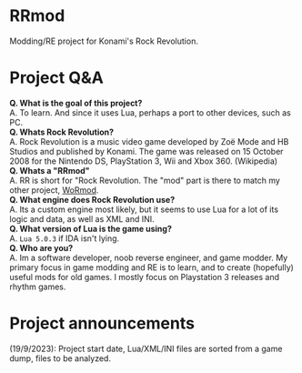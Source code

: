 # RRmod
Modding/RE project for Konami's Rock Revolution.
# Project Q&A
<b>Q. What is the goal of this project?</b>
<br>
A. To learn. And since it uses Lua, perhaps a port to other devices, such as PC.
<br>
<b>Q. Whats Rock Revolution?</b>
<br>
A. Rock Revolution is a music video game developed by Zoë Mode and HB Studios and published by Konami. The game was released on 15 October 2008 for the Nintendo DS, PlayStation 3, Wii and Xbox 360. (Wikipedia)
<br>
<b>Q. Whats a "RRmod"</b>
<br>
A. RR is short for "Rock Revolution. The "mod" part is there to match my other project, [WoRmod](https://github.com/JamesIsWack/WoRmod).
<br>
<b>Q. What engine does Rock Revolution use?</b>
<br>
A. Its a custom engine most likely, but it seems to use Lua for a lot of its logic and data, as well as XML and INI.
<br>
<b>Q. What version of Lua is the game using?</b>
<br>
A. `Lua 5.0.3` if IDA isn't lying.
<br>
<b>Q. Who are you?</b>
<br>
A. Im a software developer, noob reverse engineer, and game modder. My primary focus in game modding and RE is to learn, and to create (hopefully) useful mods for old games. I mostly focus on Playstation 3 releases and rhythm games.
<br>
# Project announcements
(19/9/2023): Project start date, Lua/XML/INI files are sorted from a game dump, files to be analyzed.